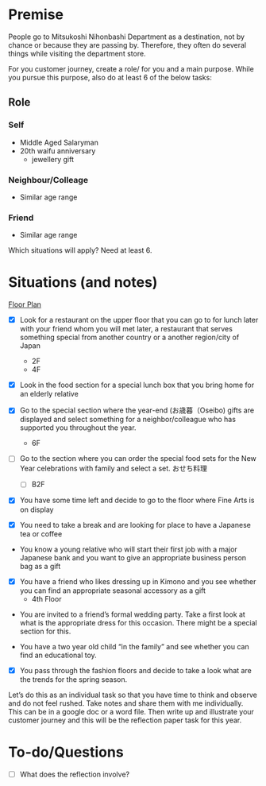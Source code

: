 
# Premise
People go to Mitsukoshi Nihonbashi Department as a destination, not by chance or because they are passing by. Therefore, they often do several things while visiting the department store.

For you customer journey, create a role/ for you and a main purpose. While you pursue this purpose, also do at least 6 of the below tasks:

## Role
### Self
* Middle Aged Salaryman
* 20th waifu anniversary
    * jewellery gift

### Neighbour/Colleage
* Similar age range

### Friend
* Similar age range

Which situations will apply?
Need at least 6.

 
# Situations (and notes)

[Floor Plan](https://www.mistore.jp/store/nihombashi/shops.html)

- [x] Look for a restaurant on the upper floor that you can go to for lunch later with your friend whom you will met later, a restaurant that serves something special from another country or a another region/city of Japan
    - 2F
    - 4F

- [x] Look in the food section for a special lunch box that you bring home for an elderly relative

- [x] Go to the special section where the year-end (お歳暮（Oseibo) gifts are displayed and select something for a neighbor/colleague who has supported you throughout the year.
  - 6F 

- [ ] Go to the section where you can order the special food sets for the New Year celebrations with family and select a set. おせち料理 
  - [ ] B2F

- [x] You have some time left and decide to go to the floor where Fine Arts is on display

- [x] You need to take a break and are looking for place to have a Japanese tea or coffee

* You know a young relative who will start their first job with a major Japanese bank and you want to give an appropriate business person bag as a gift

- [x] You have a friend who likes dressing up in Kimono and you see whether you can find an appropriate seasonal accessory as a gift
  - 4th Floor

* You are invited to a friend’s formal wedding party. Take a first look at what is the appropriate dress for this occasion. There might be a special section for this.

* You have a two year old child “in the family” and see whether you can find an educational toy.

- [x] You pass through the fashion floors and decide to take a look what are the trends for the spring season.

Let’s do this as an individual task so that you have time to think and observe and do not feel rushed. Take notes and share them with me individually. This can be in a google doc or a word file. Then write up and illustrate your customer journey and this will be the reflection paper task for this year.

# To-do/Questions
- [ ] What does the reflection involve? 
